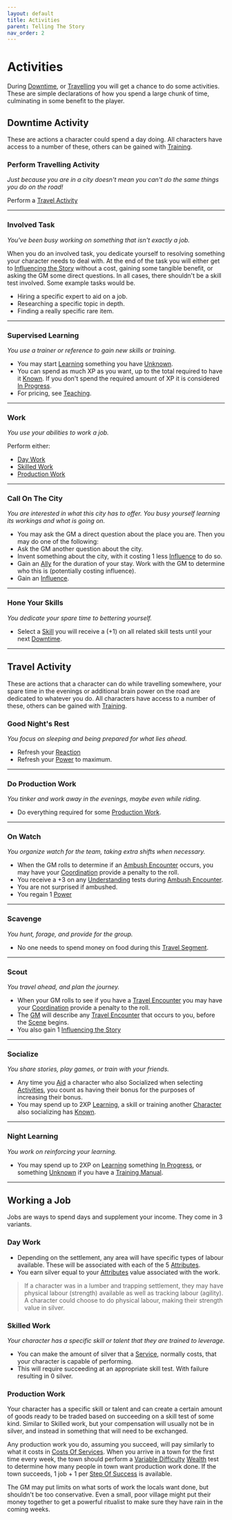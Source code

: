 ```yaml
---
layout: default
title: Activities
parent: Telling The Story
nav_order: 2
---
```


# Activities

During [Downtime](Telling-The-Story#Downtime), or [Travelling](Telling-The-Story#Travelling) you will get a chance to do some activities. These are simple declarations of how you spend a large chunk of time, culminating in some benefit to the player.

## Downtime Activity

These are actions a character could spend a day doing. All characters have access to a number of these, others can be gained with [Training](Character-Development#Training).

### Perform Travelling Activity

_Just because you are in a city doesn't mean you can't do the same things you do on the road!_

Perform a [Travel Activity](#Travel%20Activity)

---

### Involved Task

_You've been busy working on something that isn't exactly a job._

When you do an involved task, you dedicate yourself to resolving something your character needs to deal with. At the end of the task you will either get to [Influencing the Story](Telling-The-Story#Influencing%20the%20Story) without a cost, gaining some tangible benefit, or asking the GM some direct questions. In all cases, there shouldn't be a skill test involved. Some example tasks would be.

- Hiring a specific expert to aid on a job.
- Researching a specific topic in depth.
- Finding a really specific rare item.

---

### Supervised Learning

_You use a trainer or reference to gain new skills or training._

- You may start [Learning](Character-Development#Learning) something you have [Unknown](Character-Development#Unknown).
- You can spend as much XP as you want, up to the total required to have it [Known](Character-Development#Known). If you don't spend the required amount of XP it is considered [In Progress](Character-Development#In%20Progress).
- For pricing, see [Teaching](Services#Teaching).

---

### Work

_You use your abilities to work a job._

Perform either:

- [Day Work](#Day%20Work)
- [Skilled Work](#Skilled%20Work)
- [Production Work](#Production%20Work)

---

### Call On The City

_You are interested in what this city has to offer. You busy yourself learning its workings and what is going on._

- You may ask the GM a direct question about the place you are.
  Then you may do one of the following:
- Ask the GM another question about the city.
- Invent something about the city, with it costing 1 less [Influence](Game/Blocks/Influence) to do so.
- Gain an [Ally](Core/Terminology#Ally) for the duration of your stay. Work with the GM to determine who this is (potentially costing influence).
- Gain an [Influence](Game/Blocks/Influence).

---

### Hone Your Skills

_You dedicate your spare time to bettering yourself._

- Select a [Skill](Core/Skills) you will receive a (+1) on all related skill tests until your next [Downtime](Telling-The-Story#Downtime).

---

## Travel Activity

These are actions that a character can do while travelling somewhere, your spare time in the evenings or additional brain power on the road are dedicated to whatever you do. All characters have access to a number of these, others can be gained with [Training](Character-Development#Training).

### Good Night's Rest

_You focus on sleeping and being prepared for what lies ahead._

- Refresh your [Reaction](Game/Core/Blocks/Reaction)
- Refresh your [Power](Game/Core/Blocks/Power) to maximum.

---

### Do Production Work

_You tinker and work away in the evenings, maybe even while riding._

- Do everything required for some [Production Work](#Production%20Work).

---

### On Watch

_You organize watch for the team, taking extra shifts when necessary._

- When the GM rolls to determine if an [Ambush Encounter](Telling-The-Story#Ambush%20Encounter) occurs, you may have your [Coordination](Core/Agility#Coordination) provide a penalty to the roll.
- You receive a +3 on any [Understanding](Core/Intelligence#Understanding) tests during [Ambush Encounter](Telling-The-Story#Ambush%20Encounter).
- You are not surprised if ambushed.
- You regain 1 [Power](Game/Core/Blocks/Power)

---

### Scavenge

_You hunt, forage, and provide for the group._

- No one needs to spend money on food during this [Travel Segment](Telling-The-Story#Travel%20Segment).

---

### Scout

_You travel ahead, and plan the journey._

- When your GM rolls to see if you have a [Travel Encounter](Telling-The-Story#Travel%20Encounter) you may have your [Coordination](Core/Agility#Coordination) provide a penalty to the roll.
- The [GM](How-To-Play#GM) will describe any [Travel Encounter](Telling-The-Story#Travel%20Encounter) that occurs to you, before the [Scene](Core/Terminology#Scene) begins.
- You also gain 1 [Influencing the Story](Telling-The-Story#Influencing%20the%20Story)

---

### Socialize

_You share stories, play games, or train with your friends._

- Any time you [Aid](Core/Skills#Aid%20and%20Hindrance) a character who also Socialized when selecting [Activities](Activities), you count as having their bonus for the purposes of increasing their bonus. 
- You may spend up to 2XP [Learning](Character-Development#Learning), a skill or training another [Character](Core/Terminology#Character) also socializing has [Known](Character-Development#Known).

---

### Night Learning

_You work on reinforcing your learning._

- You may spend up to 2XP on [Learning](Character-Development#Learning) something [In Progress](Character-Development#In%20Progress), or something [Unknown](Character-Development#Unknown) if you have a [Training Manual](Game/Example-Gear.md#Training%20Manual).

---

## Working a Job

Jobs are ways to spend days and supplement your income. They come in 3 variants.

### Day Work

- Depending on the settlement, any area will have specific types of labour available. These will be associated with each of the 5 [Attributes](Core/Attributes).
- You earn silver equal to your [Attributes](Core/Attributes) value associated with the work.

> If a character was in a lumber and trapping settlement, they may have physical labour (strength) available as well as tracking labour (agility). A character could choose to do physical labour, making their strength value in silver.

### Skilled Work

_Your character has a specific skill or talent that they are trained to leverage._

- You can make the amount of silver that a [Service](Services), normally costs, that your character is capable of performing.
- This will require succeeding at an appropriate skill test. With failure resulting in 0 silver.

### Production Work

Your character has a specific skill or talent and can create a certain amount of goods ready to be traded based on succeeding on a skill test of some kind. Similar to Skilled work, but your compensation will usually not be in silver, and instead in something that will need to be exchanged.

Any production work you do, assuming you succeed, will pay similarly to what it costs in [Costs Of Services](Services#Costs%20Of%20Services). When you arrive in a town for the first time every week, the town should perform a [Variable Difficulty](Core/Skills#Variable%20Difficulty) [Wealth](Core/Running-The-Game#Wealth) test to determine how many people in town want production work done. If the town succeeds, 1 job + 1 per [Step Of Success](Core/Skills#Step%20Of%20Success) is available.

The GM may put limits on what sorts of work the locals want done, but shouldn't be too conservative. Even a small, poor village might put their money together to get a powerful ritualist to make sure they have rain in the coming weeks.
